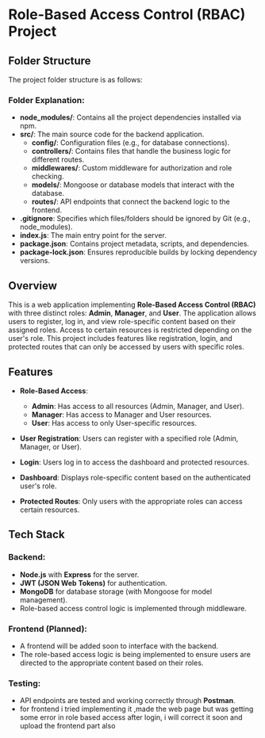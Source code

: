 # Role-Based Access Control (RBAC) Project

## Folder Structure

The project folder structure is as follows:


### Folder Explanation:
- **node_modules/**: Contains all the project dependencies installed via npm.
- **src/**: The main source code for the backend application.
  - **config/**: Configuration files (e.g., for database connections).
  - **controllers/**: Contains files that handle the business logic for different routes.
  - **middlewares/**: Custom middleware for authorization and role checking.
  - **models/**: Mongoose or database models that interact with the database.
  - **routes/**: API endpoints that connect the backend logic to the frontend.
- **.gitignore**: Specifies which files/folders should be ignored by Git (e.g., node_modules).
- **index.js**: The main entry point for the server.
- **package.json**: Contains project metadata, scripts, and dependencies.
- **package-lock.json**: Ensures reproducible builds by locking dependency versions.


## Overview
This is a web application implementing **Role-Based Access Control (RBAC)** with three distinct roles: **Admin**, **Manager**, and **User**. The application allows users to register, log in, and view role-specific content based on their assigned roles. Access to certain resources is restricted depending on the user's role. This project includes features like registration, login, and protected routes that can only be accessed by users with specific roles.

## Features
- **Role-Based Access**:
  - **Admin**: Has access to all resources (Admin, Manager, and User).
  - **Manager**: Has access to Manager and User resources.
  - **User**: Has access to only User-specific resources.

- **User Registration**: Users can register with a specified role (Admin, Manager, or User).
- **Login**: Users log in to access the dashboard and protected resources.
- **Dashboard**: Displays role-specific content based on the authenticated user's role.
- **Protected Routes**: Only users with the appropriate roles can access certain resources.

## Tech Stack

### Backend:
- **Node.js** with **Express** for the server.
- **JWT (JSON Web Tokens)** for authentication.
- **MongoDB** for database storage (with Mongoose for model management).
- Role-based access control logic is implemented through middleware.

### Frontend (Planned):
- A frontend will be added soon to interface with the backend.
- The role-based access logic is being implemented to ensure users are directed to the appropriate content based on their roles.
  
### Testing:
- API endpoints are tested and working correctly through **Postman**.
- for frontend i tried implementing it ,made the web page
but was getting some error in role based access after login,
i will correct it soon and upload the frontend part also 


